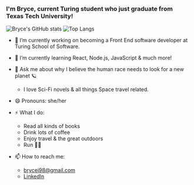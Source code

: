 
### I'm Bryce, current Turing student who just graduate from Texas Tech University!

![Bryce's GitHub stats](https://github-readme-stats.vercel.app/api?username=brycemara&show_icons=true&theme=graywhite)
![Top Langs](https://github-readme-stats.vercel.app/api/top-langs/?username=brycemara&layout=compact)

- 🔭  I’m currently working on becoming a Front End software developer at Turing School of Software.

- 🌱  I’m currently learning React, Node.js, JavaScript & much more!

- 💬  Ask me about why I believe the human race needs to look for a new planet 🪐
    - I love Sci-Fi novels & all things Space travel related.

- 😄  Pronouns: she/her

- ⚡ What I do:
    - Read all kinds of books
    - Drink lots of coffee
    - Enjoy travel & the great outdoors
    - Run 🏃‍♀️
    
- 📫  How to reach me: 
    - brycej98@gmail.com 
    - [LinkedIn](https://www.linkedin.com/in/bryce-jarrett/)
